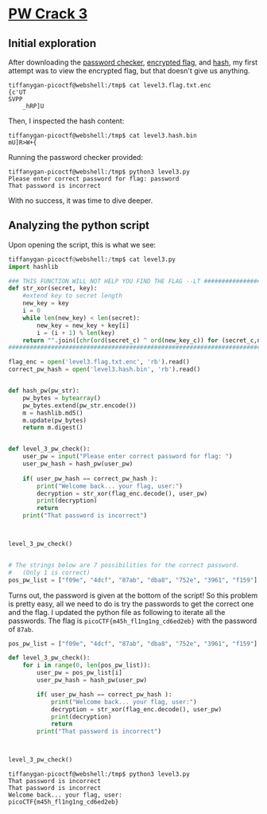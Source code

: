 # [PW Crack 3](https://play.picoctf.org/practice/challenge/247?page=6&search=)

## Initial exploration
After downloading the [password checker](https://artifacts.picoctf.net/c/17/level3.py), [encrypted flag](https://artifacts.picoctf.net/c/17/level3.flag.txt.enc), and [hash](https://artifacts.picoctf.net/c/17/level3.hash.bin), my first attempt was to view the encrypted flag, but that doesn't give us anything.

```
tiffanygan-picoctf@webshell:/tmp$ cat level3.flag.txt.enc 
{c'UT
SVPP
    _hRP]U
```

Then, I inspected the hash content:

```
tiffanygan-picoctf@webshell:/tmp$ cat level3.hash.bin 
mU]R>W+{
```

Running the password checker provided:

```
tiffanygan-picoctf@webshell:/tmp$ python3 level3.py 
Please enter correct password for flag: password
That password is incorrect
```

With no success, it was time to dive deeper.
## Analyzing the python script
Upon opening the script, this is what we see:
```python
tiffanygan-picoctf@webshell:/tmp$ cat level3.py 
import hashlib

### THIS FUNCTION WILL NOT HELP YOU FIND THE FLAG --LT ########################
def str_xor(secret, key):
    #extend key to secret length
    new_key = key
    i = 0
    while len(new_key) < len(secret):
        new_key = new_key + key[i]
        i = (i + 1) % len(key)        
    return "".join([chr(ord(secret_c) ^ ord(new_key_c)) for (secret_c,new_key_c) in zip(secret,new_key)])
###############################################################################

flag_enc = open('level3.flag.txt.enc', 'rb').read()
correct_pw_hash = open('level3.hash.bin', 'rb').read()


def hash_pw(pw_str):
    pw_bytes = bytearray()
    pw_bytes.extend(pw_str.encode())
    m = hashlib.md5()
    m.update(pw_bytes)
    return m.digest()


def level_3_pw_check():
    user_pw = input("Please enter correct password for flag: ")
    user_pw_hash = hash_pw(user_pw)
    
    if( user_pw_hash == correct_pw_hash ):
        print("Welcome back... your flag, user:")
        decryption = str_xor(flag_enc.decode(), user_pw)
        print(decryption)
        return
    print("That password is incorrect")



level_3_pw_check()


# The strings below are 7 possibilities for the correct password. 
#   (Only 1 is correct)
pos_pw_list = ["f09e", "4dcf", "87ab", "dba8", "752e", "3961", "f159"]
```

Turns out, the password is given at the bottom of the script! So this problem is pretty easy, all we need to do is try the passwords to get the correct one and the flag. I updated the python file as following to iterate all the passwords. The flag is `picoCTF{m45h_fl1ng1ng_cd6ed2eb}` with the password of `87ab`.

```python
pos_pw_list = ["f09e", "4dcf", "87ab", "dba8", "752e", "3961", "f159"]

def level_3_pw_check():
    for i in range(0, len(pos_pw_list)):
        user_pw = pos_pw_list[i]
        user_pw_hash = hash_pw(user_pw)

        if( user_pw_hash == correct_pw_hash ):
            print("Welcome back... your flag, user:")
            decryption = str_xor(flag_enc.decode(), user_pw)
            print(decryption)
            return
        print("That password is incorrect")



level_3_pw_check()
```

```
tiffanygan-picoctf@webshell:/tmp$ python3 level3.py 
That password is incorrect
That password is incorrect
Welcome back... your flag, user:
picoCTF{m45h_fl1ng1ng_cd6ed2eb}
```

